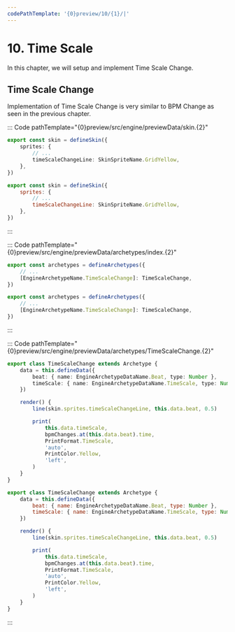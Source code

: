 ```yaml
---
codePathTemplate: '{0}preview/10/{1}/|'
---
```


# 10. Time Scale

In this chapter, we will setup and implement Time Scale Change.

## Time Scale Change

Implementation of Time Scale Change is very similar to BPM Change as seen in the previous chapter.

::: Code pathTemplate="{0}preview/src/engine/previewData/skin.{2}"

```ts
export const skin = defineSkin({
    sprites: {
        // ...
        timeScaleChangeLine: SkinSpriteName.GridYellow,
    },
})
```

```js
export const skin = defineSkin({
    sprites: {
        // ...
        timeScaleChangeLine: SkinSpriteName.GridYellow,
    },
})
```

:::

::: Code pathTemplate="{0}preview/src/engine/previewData/archetypes/index.{2}"

```ts
export const archetypes = defineArchetypes({
    // ...
    [EngineArchetypeName.TimeScaleChange]: TimeScaleChange,
})
```

```js
export const archetypes = defineArchetypes({
    // ...
    [EngineArchetypeName.TimeScaleChange]: TimeScaleChange,
})
```

:::

::: Code pathTemplate="{0}preview/src/engine/previewData/archetypes/TimeScaleChange.{2}"

```ts
export class TimeScaleChange extends Archetype {
    data = this.defineData({
        beat: { name: EngineArchetypeDataName.Beat, type: Number },
        timeScale: { name: EngineArchetypeDataName.TimeScale, type: Number },
    })

    render() {
        line(skin.sprites.timeScaleChangeLine, this.data.beat, 0.5)

        print(
            this.data.timeScale,
            bpmChanges.at(this.data.beat).time,
            PrintFormat.TimeScale,
            'auto',
            PrintColor.Yellow,
            'left',
        )
    }
}
```

```js
export class TimeScaleChange extends Archetype {
    data = this.defineData({
        beat: { name: EngineArchetypeDataName.Beat, type: Number },
        timeScale: { name: EngineArchetypeDataName.TimeScale, type: Number },
    })

    render() {
        line(skin.sprites.timeScaleChangeLine, this.data.beat, 0.5)

        print(
            this.data.timeScale,
            bpmChanges.at(this.data.beat).time,
            PrintFormat.TimeScale,
            'auto',
            PrintColor.Yellow,
            'left',
        )
    }
}
```

:::
